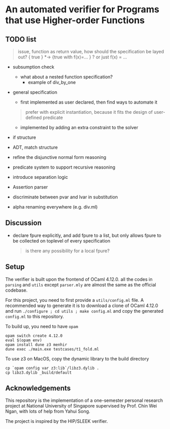 # An automated verifier for Programs that use Higher-order Functions

## TODO list

> issue, function as return value, how should the specification be layed out? { true } *-> {true with f(x)=... } ? or just f(x) = ...

- subsumption check
  - what about a nested function specification?
    - example of div_by_one
- general specification
  - first implemented as user declared, then find ways to automate it
  > prefer with explicit instantiation, because it fits the design of user-defined predicate
  - implemented by adding an extra constraint to the solver
- if structure
- ADT, match structure
- refine the disjunctive normal form reasoning
- predicate system to support recursive reasoning
- introduce separation logic
- Assertion parser

- discriminate between pvar and lvar in substitution
- alpha renaming everywhere (e.g. div.ml)

## Discussion

- declare fpure explicitly, and add fpure to a list, but only allows fpure to be collected on toplevel of every specification
  > is there any possibility for a local fpure?


## Setup

The verifier is built upon the frontend of OCaml 4.12.0. all the codes in `parsing` and `utils` except `parser.mly` are almost the same as the official codebase.

For this project, you need to first provide a `utils/config.ml` file. A recommended way to generate it is to download a clone of OCaml 4.12.0 and run `./configure ; cd utils ; make config.ml` and copy the generated `config.ml` to this repository.

To build up, you need to have `opam`

```
opam switch create 4.12.0
eval $(opam env)
opam install dune z3 menhir 
dune exec ./main.exe testcases/t1_fold.ml
```

To use z3 on MacOS, copy the dynamic library to the build directory
```
cp `opam config var z3:lib`/libz3.dylib .
cp libz3.dylib _build/default
```

## Acknowledgements

This repository is the implementation of a one-semester personal research project at National University of Singapore supervised by Prof. Chin Wei Ngan, with lots of help from Yahui Song.

The project is inspired by the HIP/SLEEK verifier.